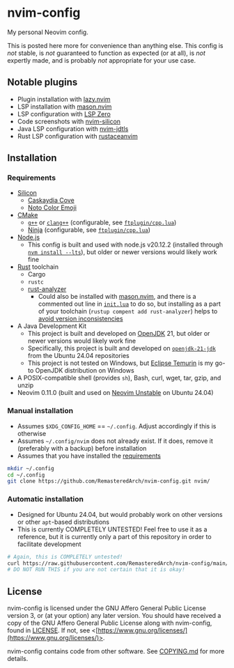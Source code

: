 # nvim-config

My personal Neovim config.

This is posted here more for convenience than anything else. This config is *not* stable, is *not* guaranteed to function as expected (or at all), is *not* expertly made, and is probably *not* appropriate for your use case.

## Notable plugins

* Plugin installation with [lazy.nvim](https://github.com/folke/lazy.nvim)
* LSP installation with [mason.nvim](https://github.com/williamboman/mason.nvim)
* LSP configuration with [LSP Zero](https://github.com/VonHeikemen/lsp-zero.nvim)
* Code screenshots with [nvim-silicon](https://github.com/michaelrommel/nvim-silicon)
* Java LSP configuration with [nvim-jdtls](https://github.com/mfussenegger/nvim-jdtls)
* Rust LSP configuration with [rustaceanvim](https://github.com/mrcjkb/rustaceanvim)

## Installation

### Requirements
* [Silicon](https://github.com/Aloxaf/silicon)
  * [Caskaydia Cove](https://github.com/eliheuer/caskaydia-cove)
  * [Noto Color Emoji](https://github.com/googlefonts/noto-emoji)
* [CMake](https://cmake.org/)
  * [`g++`](https://gcc.gnu.org/) or [`clang++`](https://clang.llvm.org/) (configurable, see [`ftplugin/cpp.lua`](./ftplugin/cpp.lua))
  * [Ninja](https://ninja-build.org/) (configurable, see [`ftplugin/cpp.lua`](./ftplugin/cpp.lua))
* [Node.js](https://nodejs.org/en)
  * This config is built and used with node.js v20.12.2 (installed through [`nvm install --lts`](https://github.com/nvm-sh/nvm)), but older or newer versions would likely work fine
* [Rust](https://www.rust-lang.org/) toolchain
  * Cargo
  * `rustc`
  * [rust-analyzer](https://rust-analyzer.github.io/)
    * Could also be installed with [mason.nvim](https://github.com/williamboman/mason.nvim), and there is a commented out line in [`init.lua`](./init.lua) to do so, but installing as a part of your toolchain (`rustup compent add rust-analyzer`) helps to [avoid version inconsistencies](https://github.com/mrcjkb/rustaceanvim/blob/master/doc/mason.txt)
* A Java Development Kit
  * This project is built and developed on [OpenJDK](https://openjdk.org/) 21, but older or newer versions would likely work fine
  * Specifically, this project is built and developed on [`openjdk-21-jdk`](https://packages.ubuntu.com/noble/openjdk-21-jdk) from the Ubuntu 24.04 repositories
  * This project is not tested on Windows, but [Eclipse Temurin](https://adoptium.net/) is my go-to OpenJDK distribution on Windows
* A POSIX-compatible shell (provides `sh`), Bash, curl, wget, tar, gzip, and unzip
* Neovim 0.11.0 (built and used on [Neovim Unstable](https://launchpad.net/~neovim-ppa/+archive/ubuntu/unstable) on Ubuntu 24.04)

### Manual installation 
* Assumes `$XDG_CONFIG_HOME` == `~/.config`. Adjust accordingly if this is otherwise
* Assumes `~/.config/nvim` does not already exist. If it does, remove it (preferably with a backup) before installation
* Assumes that you have installed the [requirements](#requirements)

```bash
mkdir ~/.config
cd ~/.config
git clone https://github.com/RemasteredArch/nvim-config.git nvim/
```

### Automatic installation
* Designed for Ubuntu 24.04, but would probably work on other versions or other `apt`-based distributions
* This is currently COMPLETELY UNTESTED! Feel free to use it as a reference, but it is currently only a part of this repository in order to facilitate development
```bash
# Again, this is COMPLETELY untested!
curl https://raw.githubusercontent.com/RemasteredArch/nvim-config/main/setup.sh | bash
# DO NOT RUN THIS if you are not certain that it is okay!
```

## License

nvim-config is licensed under the GNU Affero General Public License version 3, or (at your option) any later version. You should have received a copy of the GNU Affero General Public License along with nvim-config, found in [LICENSE](./LICENSE). If not, see <[https://www.gnu.org/licenses/](https://www.gnu.org/licenses/)>.

nvim-config contains code from other software. See [COPYING.md](./COPYING.md) for more details.

